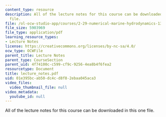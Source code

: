 ```yaml
---
content_type: resource
description: All of the lecture notes for this course can be downloaded in this one
  file.
file: /ol-ocw-studio-app/courses/2-29-numerical-marine-hydrodynamics-13-024-spring-2003/01e395bcab50dc4cd8f82ebaa045aca3_lecture_notes.pdf
file_size: 5903969
file_type: application/pdf
learning_resource_types:
- Lecture Notes
license: https://creativecommons.org/licenses/by-nc-sa/4.0/
ocw_type: OCWFile
parent_title: Lecture Notes
parent_type: CourseSection
parent_uid: 4f74100c-c599-cf9c-9256-4ea8b4f6fea2
resourcetype: Document
title: lecture_notes.pdf
uid: 01e395bc-ab50-dc4c-d8f8-2ebaa045aca3
video_files:
  video_thumbnail_file: null
video_metadata:
  youtube_id: null
---
```

All of the lecture notes for this course can be downloaded in this one file.